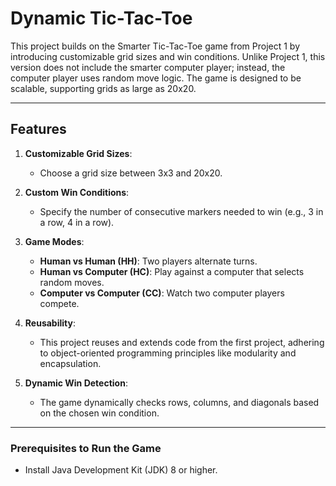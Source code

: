 # Dynamic Tic-Tac-Toe

This project builds on the Smarter Tic-Tac-Toe game from Project 1 by introducing customizable grid sizes and win conditions. Unlike Project 1, this version does not include the smarter computer player; instead, the computer player uses random move logic. The game is designed to be scalable, supporting grids as large as 20x20.

---

## Features

1. **Customizable Grid Sizes**:
   - Choose a grid size between 3x3 and 20x20.

2. **Custom Win Conditions**:
   - Specify the number of consecutive markers needed to win (e.g., 3 in a row, 4 in a row).

3. **Game Modes**:
   - **Human vs Human (HH)**: Two players alternate turns.
   - **Human vs Computer (HC)**: Play against a computer that selects random moves.
   - **Computer vs Computer (CC)**: Watch two computer players compete.

4. **Reusability**:
   - This project reuses and extends code from the first project, adhering to object-oriented programming principles like modularity and encapsulation.

5. **Dynamic Win Detection**:
   - The game dynamically checks rows, columns, and diagonals based on the chosen win condition.

---

### Prerequisites to Run the Game
- Install Java Development Kit (JDK) 8 or higher.
